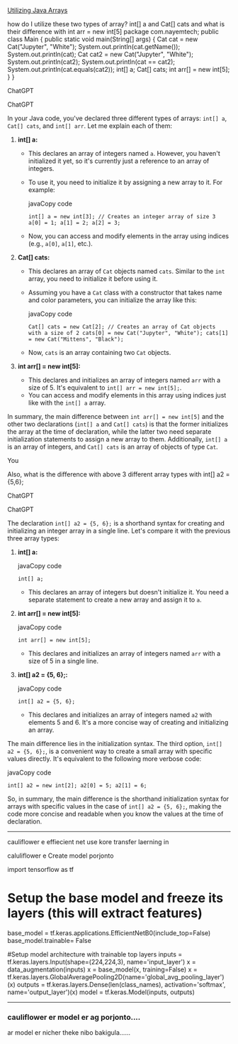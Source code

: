 [Utilizing Java Arrays](https://chat.openai.com/share/2ac999dc-1484-4aef-8e2c-f67f8bf0b09b)

how do I utilize these two types of array? int[] a and Cat[] cats and what is their difference with int arr = new int[5]
package com.nayemtech;
public class Main {
 public static void main(String[] args) {
 Cat cat = new Cat("Jupyter", "White");
 System.out.println(cat.getName());
 System.out.println(cat);
 Cat cat2 = new Cat("Jupyter", "White");
 System.out.println(cat2);
 System.out.println(cat == cat2);
 System.out.println(cat.equals(cat2));
 int[] a;
 Cat[] cats;
 int arr[] = new int[5];
 }
}

ChatGPT

ChatGPT

In your Java code, you've declared three different types of arrays: `int[] a`, `Cat[] cats`, and `int[] arr`. Let me explain each of them:

1. **int[] a:**
   
   - This declares an array of integers named `a`. However, you haven't initialized it yet, so it's currently just a reference to an array of integers.
   
   - To use it, you need to initialize it by assigning a new array to it. For example:
     
     javaCopy code
     
     `int[] a = new int[3]; // Creates an integer array of size 3 a[0] = 1; a[1] = 2; a[2] = 3;`
   
   - Now, you can access and modify elements in the array using indices (e.g., `a[0]`, `a[1]`, etc.).

2. **Cat[] cats:**
   
   - This declares an array of `Cat` objects named `cats`. Similar to the `int` array, you need to initialize it before using it.
   
   - Assuming you have a `Cat` class with a constructor that takes name and color parameters, you can initialize the array like this:
     
     javaCopy code
     
     `Cat[] cats = new Cat[2]; // Creates an array of Cat objects with a size of 2 cats[0] = new Cat("Jupyter", "White"); cats[1] = new Cat("Mittens", "Black");`
   
   - Now, `cats` is an array containing two `Cat` objects.

3. **int arr[] = new int[5]:**
   
   - This declares and initializes an array of integers named `arr` with a size of 5. It's equivalent to `int[] arr = new int[5];`.
   - You can access and modify elements in this array using indices just like with the `int[] a` array.

In summary, the main difference between `int arr[] = new int[5]` and the other two declarations (`int[] a` and `Cat[] cats`) is that the former initializes the array at the time of declaration, while the latter two need separate initialization statements to assign a new array to them. Additionally, `int[] a` is an array of integers, and `Cat[] cats` is an array of objects of type `Cat`.

You

Also, what is the difference with above 3 different array types with int[] a2 = {5,6};

ChatGPT

ChatGPT

The declaration `int[] a2 = {5, 6};` is a shorthand syntax for creating and initializing an integer array in a single line. Let's compare it with the previous three array types:

1. **int[] a:**
   
   javaCopy code
   
   `int[] a;`
   
   - This declares an array of integers but doesn't initialize it. You need a separate statement to create a new array and assign it to `a`.

2. **int arr[] = new int[5]:**
   
   javaCopy code
   
   `int arr[] = new int[5];`
   
   - This declares and initializes an array of integers named `arr` with a size of 5 in a single line.

3. **int[] a2 = {5, 6};:**
   
   javaCopy code
   
   `int[] a2 = {5, 6};`
   
   - This declares and initializes an array of integers named `a2` with elements 5 and 6. It's a more concise way of creating and initializing an array.

The main difference lies in the initialization syntax. The third option, `int[] a2 = {5, 6};`, is a convenient way to create a small array with specific values directly. It's equivalent to the following more verbose code:

javaCopy code

`int[] a2 = new int[2]; a2[0] = 5; a2[1] = 6;`

So, in summary, the main difference is the shorthand initialization syntax for arrays with specific values in the case of `int[] a2 = {5, 6};`, making the code more concise and readable when you know the values at the time of declaration.

---------------------------------------------------------------------

cauliflower e effiecient net use kore transfer laerning in

caluliflower e Create model porjonto

import tensorflow as tf

# Setup the base model and freeze its layers (this will extract features)

base_model = tf.keras.applications.EfficientNetB0(include_top=False)
base_model.trainable= False

#Setup model architecture with trainable top layers
inputs = tf.keras.layers.Input(shape=(224,224,3), name='input_layer')
x = data_augmentation(inputs)
x = base_model(x, training=False)
x = tf.keras.layers.GlobalAveragePooling2D(name='global_avg_pooling_layer')(x)
outputs = tf.keras.layers.Dense(len(class_names), activation='softmax', name='output_layer')(x)
model = tf.keras.Model(inputs, outputs)

-------------------------

### cauliflower er model er ag porjonto....

ar model er nicher theke nibo bakigula......

